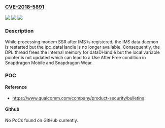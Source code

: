 ### [CVE-2018-5891](https://cve.mitre.org/cgi-bin/cvename.cgi?name=CVE-2018-5891)
![](https://img.shields.io/static/v1?label=Product&message=Snapdragon%20Mobile%2C%20Snapdragon%20Wear&color=blue)
![](https://img.shields.io/static/v1?label=Version&message=n%2Fa&color=blue)
![](https://img.shields.io/static/v1?label=Vulnerability&message=Use%20After%20Free%20in%20Data&color=brighgreen)

### Description

While processing modem SSR after IMS is registered, the IMS data daemon is restarted but the ipc_dataHandle is no longer available. Consequently, the DPL thread frees the internal memory for dataDHandle but the local variable pointer is not updated which can lead to a Use After Free condition in Snapdragon Mobile and Snapdragon Wear.

### POC

#### Reference
- https://www.qualcomm.com/company/product-security/bulletins

#### Github
No PoCs found on GitHub currently.

